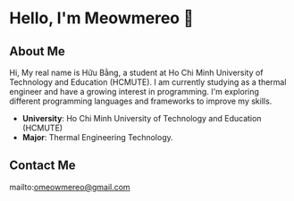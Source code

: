 # Hello, I'm Meowmereo 👋

## About Me
Hi, My real name is Hữu Bằng, a student at Ho Chi Minh University of Technology and Education (HCMUTE). I am currently studying as a thermal engineer and have a growing interest in programming. I'm exploring different programming languages and frameworks to improve my skills.

- **University**: Ho Chi Minh University of Technology and Education (HCMUTE)
- **Major**: Thermal Engineering Technology.
## Contact Me
mailto:omeowmereo@gmail.com

